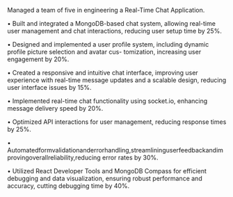 Managed a team of five in engineering a Real-Time Chat Application.

• Built and integrated a MongoDB-based chat system, allowing real-time user management and chat interactions, reducing user setup time by 25%.

• Designed and implemented a user profile system, including dynamic profile picture selection and avatar cus- tomization, increasing user engagement by 20%.

• Created a responsive and intuitive chat interface, improving user experience with real-time message updates and a scalable design, reducing user interface issues by 15%.

• Implemented real-time chat functionality using socket.io, enhancing message delivery speed by 20%.

• Optimized API interactions for user management, reducing response times by 25%.

• Automatedformvalidationanderrorhandling,streamlininguserfeedbackandimprovingoverallreliability,reducing
error rates by 30%.

• Utilized React Developer Tools and MongoDB Compass for efficient debugging and data visualization, ensuring
robust performance and accuracy, cutting debugging time by 40%.
